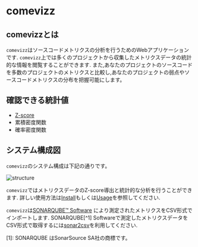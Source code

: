 # comevizz

## comevizzとは

`comevizz`はソースコードメトリクスの分析を行うためのWebアプリケーションです.
`comevizz`上では多くのプロジェクトから収集したメトリクスデータの統計的な情報を閲覧することができます.
また,あなたのプロジェクトのソースコードを多数のプロジェクトのメトリクスと比較し,あなたのプロジェクトの弱点やソースコードメトリクスの分布を把握可能にします。

## 確認できる統計値
* [Z-score](./A-appendix.md#z-score)
* 累積密度関数
* 確率密度関数

## システム構成図

`comevizz`のシステム構成は下記の通りです。

![structure](images/structure.mermaid.png)

`comevizz`ではメトリクスデータのZ-score導出と統計的な分析を行うことができます.
詳しい使用方法は[Install](./01-install.md)もしくは[Usage](./02-usage.md)を参照してください.

`comevizz`は[SONARQUBE&trade; Software](https://www.sonarqube.org/) により測定されたメトリクスをCSV形式でインポートします.
SONARQUBE[^1] Softwareで測定したメトリクスデータをCSV形式で取得するには[sonar2csv](../sonar2csv.md)を利用してください.


[1]: SONARQUBE はSonarSource SA社の商標です。